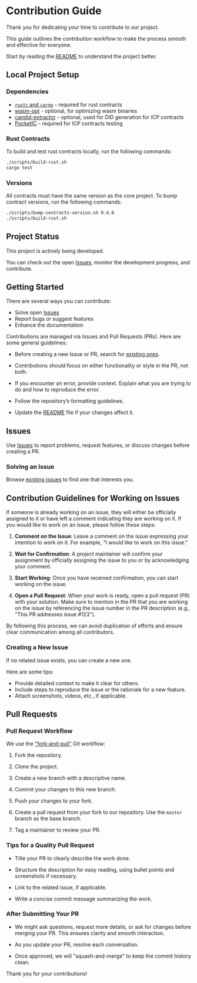 # Contribution Guide

[GitPR]: https://github.com/susam/gitpr
[Issues]: https://github.com/calimero-network/core/issues
[README]: README.mdx

Thank you for dedicating your time to contribute to our project.

This guide outlines the contribution workflow to make the process smooth and
effective for everyone.

Start by reading the [README][] to understand the project better.

## Local Project Setup

### Dependencies
- [`rustc` and `cargo`](https://www.rust-lang.org/tools/install) - required for rust contracts
- [wasm-opt](https://github.com/WebAssembly/binaryen/discussions/3797) - optional, for optimizing wasm binaries
- [candid-extractor](https://github.com/dfinity/candid-extractor) - optional, used for DID generation for ICP contracts
- [PocketIC](https://github.com/dfinity/pocketic) - required for ICP contracts testing

### Rust Contracts
To build and test rust contracts locally, run the following commands:

```bash
./scripts/build-rust.sh
cargo test
```

### Versions
All contracts must have the same version as the core project.
To bump contract versions, run the following commands:

```bash
./scripts/bump-contracts-version.sh 0.4.0
./scripts/build-rust.sh
```

## Project Status

This project is actively being developed.

You can check out the open [Issues][], monitor the development progress, and
contribute.

## Getting Started

There are several ways you can contribute:

- Solve open [Issues][]
- Report bugs or suggest features
- Enhance the documentation

Contributions are managed via Issues and Pull Requests (PRs). Here are some
general guidelines:

- Before creating a new Issue or PR, search for [existing ones][Issues].

- Contributions should focus on either functionality or style in the PR, not
  both.

- If you encounter an error, provide context. Explain what you are trying to do
  and how to reproduce the error.

- Follow the repository’s formatting guidelines.

- Update the [README][] file if your changes affect it.

## Issues

Use [Issues][] to report problems, request features, or discuss changes before
creating a PR.

### Solving an Issue

Browse [existing issues][Issues] to find one that interests you.

## Contribution Guidelines for Working on Issues

If someone is already working on an issue, they will either be officially
assigned to it or have left a comment indicating they are working on it. If you
would like to work on an issue, please follow these steps:

1. **Comment on the Issue**: Leave a comment on the issue expressing your
   intention to work on it. For example, "I would like to work on this issue."

2. **Wait for Confirmation**: A project maintainer will confirm your assignment
   by officially assigning the issue to you or by acknowledging your comment.

3. **Start Working**: Once you have received confirmation, you can start working
   on the issue.

4. **Open a Pull Request**: When your work is ready, open a pull request (PR)
   with your solution. Make sure to mention in the PR that you are working on
   the issue by referencing the issue number in the PR description (e.g., "This
   PR addresses issue #123").

By following this process, we can avoid duplication of efforts and ensure clear
communication among all contributors.

### Creating a New Issue

If no related issue exists, you can create a new one.

Here are some tips:

- Provide detailed context to make it clear for others.
- Include steps to reproduce the issue or the rationale for a new feature.
- Attach screenshots, videos, etc., if applicable.

## Pull Requests

### Pull Request Workflow

We use the ["fork-and-pull"][GitPR] Git workflow:

1. Fork the repository.

2. Clone the project.

3. Create a new branch with a descriptive name.

4. Commit your changes to this new branch.

5. Push your changes to your fork.

6. Create a pull request from your fork to our repository. Use the `master`
   branch as the base branch.

7. Tag a maintainer to review your PR.

### Tips for a Quality Pull Request

- Title your PR to clearly describe the work done.

- Structure the description for easy reading, using bullet points and
  screenshots if necessary.

- Link to the related issue, if applicable.

- Write a concise commit message summarizing the work.

### After Submitting Your PR

- We might ask questions, request more details, or ask for changes before
  merging your PR. This ensures clarity and smooth interaction.

- As you update your PR, resolve each conversation.

- Once approved, we will "squash-and-merge" to keep the commit history clean.

Thank you for your contributions!
